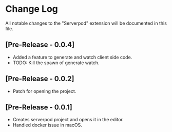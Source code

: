 # Change Log

All notable changes to the "Serverpod" extension will be documented in this file.

## [Pre-Release - 0.0.4]

- Added a feature to generate and watch client side code.
- TODO: Kill the spawn of generate watch.

## [Pre-Release - 0.0.2]

- Patch for opening the project.

## [Pre-Release - 0.0.1]

- Creates serverpod project and opens it in the editor.
- Handled docker issue in macOS.
